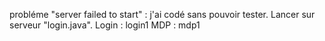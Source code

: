 probléme "server failed to start" : 
j'ai codé sans pouvoir tester.
Lancer sur serveur "login.java".
Login : login1 MDP : mdp1

